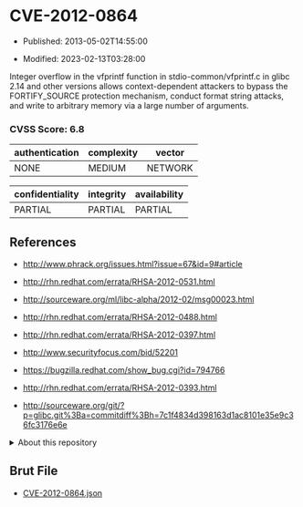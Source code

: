 # CVE-2012-0864

- Published: 2013-05-02T14:55:00

- Modified: 2023-02-13T03:28:00

Integer overflow in the vfprintf function in stdio-common/vfprintf.c in glibc 2.14 and other versions allows context-dependent attackers to bypass the FORTIFY_SOURCE protection mechanism, conduct format string attacks, and write to arbitrary memory via a large number of arguments.

### CVSS Score: **6.8**

| authentication | complexity | vector |
| --- | --- | --- |
| NONE | MEDIUM | NETWORK |

| confidentiality | integrity | availability |
| --- | --- | --- |
| PARTIAL | PARTIAL | PARTIAL |

## References

* http://www.phrack.org/issues.html?issue=67&id=9#article

* http://rhn.redhat.com/errata/RHSA-2012-0531.html

* http://sourceware.org/ml/libc-alpha/2012-02/msg00023.html

* http://rhn.redhat.com/errata/RHSA-2012-0488.html

* http://rhn.redhat.com/errata/RHSA-2012-0397.html

* http://www.securityfocus.com/bid/52201

* https://bugzilla.redhat.com/show_bug.cgi?id=794766

* http://rhn.redhat.com/errata/RHSA-2012-0393.html

* http://sourceware.org/git/?p=glibc.git%3Ba=commitdiff%3Bh=7c1f4834d398163d1ac8101e35e9c36fc3176e6e

<details>
<summary>About this repository</summary> 

  This repository is part of the project [Live Hack CVE](https://github.com/Live-Hack-CVE). Main website can be found [www.live-hack.org](https://www.live-hack.org) 
  
  Made by [Sn0wAlice](https://github.com/Sn0wAlice) for the people that care about security and need to have a feed of the latest CVEs. Hope you enjoy it, don't forget to star the repo and follow me on [Twitter](https://twitter.com/Sn0wAlice) and [Github](https://github.com/Sn0wAlice). And that is my [personnal website](https://www.alice-snow.me/)

  - [Home Page](https://github.com/Live-Hack-CVE)
  - [Framework](https://github.com/Live-Hack-CVE/cve-framework)
  - [CVE database](https://github.com/Live-Hack-CVE/full_database)
  - [Changelog](https://github.com/Live-Hack-CVE/Changelog)
</details>

## Brut File

* [CVE-2012-0864.json](https://raw.githubusercontent.com/Live-Hack-CVE/full_database/main/cves/2012/CVE-2012-0864.json)

